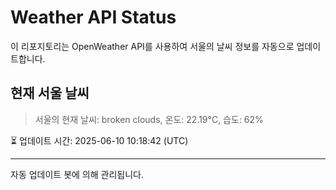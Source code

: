 
# Weather API Status

이 리포지토리는 OpenWeather API를 사용하여 서울의 날씨 정보를 자동으로 업데이트합니다.

## 현재 서울 날씨
> 서울의 현재 날씨: broken clouds, 온도: 22.19°C, 습도: 62%

⏳ 업데이트 시간: 2025-06-10 10:18:42 (UTC)

---
자동 업데이트 봇에 의해 관리됩니다.
